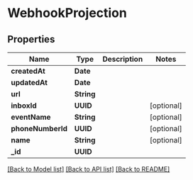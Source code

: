 # WebhookProjection

## Properties
Name | Type | Description | Notes
------------ | ------------- | ------------- | -------------
**createdAt** | **Date** |  | 
**updatedAt** | **Date** |  | 
**url** | **String** |  | 
**inboxId** | **UUID** |  | [optional] 
**eventName** | **String** |  | [optional] 
**phoneNumberId** | **UUID** |  | [optional] 
**name** | **String** |  | [optional] 
**_id** | **UUID** |  | 

[[Back to Model list]](../README#documentation-for-models) [[Back to API list]](../README#documentation-for-api-endpoints) [[Back to README]](../README)


